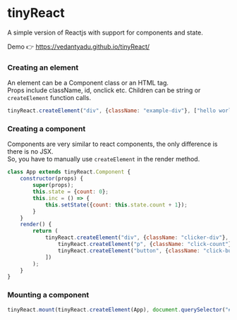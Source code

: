 # tinyReact
A simple version of Reactjs with support for components and state.  

  
Demo 👉 https://vedantyadu.github.io/tinyReact/
  
  

### Creating an element ###
An element can be a Component class or an HTML tag.  
Props include className, id, onclick etc.
Children can be string or `createElement` function calls.
```js
tinyReact.createElement("div", {className: "example-div"}, ["hello world"]);
```

### Creating a component ###
Components are very similar to react components, the only difference is there is no JSX.  
So, you have to manually use `createElement` in the render method.
```js
class App extends tinyReact.Component {
    constructor(props) {
        super(props);
        this.state = {count: 0};
        this.inc = () => {
            this.setState({count: this.state.count + 1});
        }
    }
    render() {
        return (
            tinyReact.createElement("div", {className: "clicker-div"}, [
                tinyReact.createElement("p", {className: "click-count"}, [`${this.state.count}`]),
                tinyReact.createElement("button", {className: "click-button", onclick: this.inc}, ["+"])
            ])
        );
    }
}
```
  
### Mounting a component ###

```js
tinyReact.mount(tinyReact.createElement(App), document.querySelector("#root"));
```
